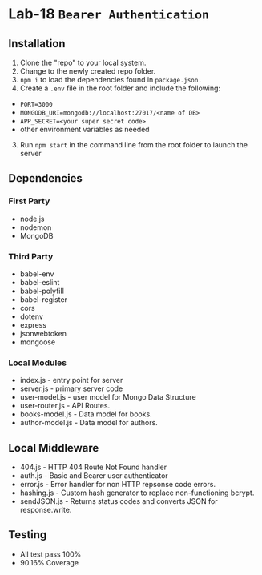 # Lab-18 ```Bearer Authentication```

## Installation

1. Clone the "repo" to your local system.
2. Change to the newly created repo folder.
2. ```npm i``` to load the dependencies found in ```package.json.```
3. Create a ```.env``` file in the root folder and include the following:
  * ```PORT=3000```
  * ```MONGODB_URI=mongodb://localhost:27017/<name of DB>```
  * ```APP_SECRET=<your super secret code>```
  * other environment variables as needed
3. Run ```npm start``` in the command line from the root folder to launch the server

## Dependencies

### First Party
* node.js
* nodemon
* MongoDB

### Third Party
* babel-env 
* babel-eslint
* babel-polyfill
* babel-register 
* cors 
* dotenv 
* express
* jsonwebtoken
* mongoose 

### Local Modules
* index.js - entry point for server
* server.js - primary server code
* user-model.js - user model for Mongo Data Structure
* user-router.js - API Routes.
* books-model.js - Data model for books.
* author-model.js - Data model for authors.

## Local Middleware
* 404.js - HTTP 404 Route Not Found handler
* auth.js - Basic and Bearer user authenticator
* error.js - Error handler for non HTTP repsonse code errors.
* hashing.js - Custom hash generator to replace non-functioning bcrypt.
* sendJSON.js - Returns status codes and converts JSON for response.write.

## Testing
* All test pass 100%
* 90.16% Coverage






